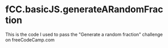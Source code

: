 # fCC.basicJS.generateARandomFraction
This is the code I used to pass the "Generate a random fraction" challenge on freeCodeCamp.com
